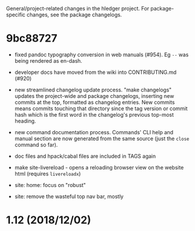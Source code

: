 General/project-related changes in the hledger project. 
For package-specific changes, see the package changelogs.

# 9bc88727

- fixed pandoc typography conversion in web manuals (#954).
  Eg `--` was being rendered as en-dash.

- developer docs have moved from the wiki into CONTRIBUTING.md (#920)

- new streamlined changelog update process.
  "make changelogs" updates the project-wide and package changelogs,
  inserting new commits at the top, formatted as changelog entries.
  New commits means commits touching that directory since the tag
  version or commit hash which is the first word in the changelog's
  previous top-most heading.

- new command documentation process.
  Commands' CLI help and manual section are now generated from the same
  source (just the `close` command so far).

- doc files and hpack/cabal files are included in TAGS again

- make site-livereload - opens a reloading browser view on the website html
  (requires `livereloadx`)

- site: home: focus on "robust"

- site: remove the wasteful top nav bar, mostly

# 1.12 (2018/12/02)
